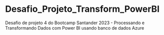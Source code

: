 # Desafio_Projeto_Transform_PowerBI
Desafio de projeto 4 do Bootcamp Santander 2023 - Processando e Transformando Dados com Power BI usando banco de dados Azure
